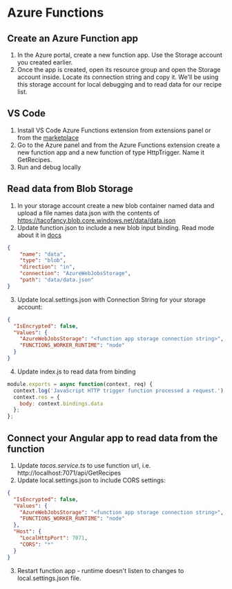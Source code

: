 # Azure Functions

## Create an Azure Function app

1. In the Azure portal, create a new function app. Use the Storage account you created earlier.
1. Once the app is created, open its resource group and open the Storage account inside. Locate its connection string and copy it. We'll be using this storage account for local debugging and to read data for our recipe list.

## VS Code 

1. Install VS Code Azure Functions extension from extensions panel or from the [marketplace]( https://marketplace.visualstudio.com/items/?WT.mc_id=workshop-github-js-team&itemName=ms-azuretools.vscode-azurefunctions)
2. Go to the Azure panel and from the Azure Functions extension create a new function app and a new function of type HttpTrigger. Name it GetRecipes. 
3. Run and debug locally 

## Read data from Blob Storage

1. In your storage account create a new blob container named data and upload a file names data.json with the contents of https://tacofancy.blob.core.windows.net/data/data.json 
2. Update function.json to include a new blob input binding. Read mode about it in [docs](https://docs.microsoft.com/en-us/azure/azure-functions/functions-bindings-storage-blob/?WT.mc_id=workshop-github-js-team) 

```json
{
    "name": "data",
    "type": "blob",
    "direction": "in",
    "connection": "AzureWebJobsStorage",
    "path": "data/data.json"
}
```
3. Update local.settings.json with Connection String for your storage account:

```json
{
  "IsEncrypted": false,
  "Values": {
    "AzureWebJobsStorage": "<function app storage connection string>",
    "FUNCTIONS_WORKER_RUNTIME": "node"
  }
}
```
4. Update index.js to read data from binding
```javascript
module.exports = async function(context, req) {
  context.log('JavaScript HTTP trigger function processed a request.');
  context.res = {
    body: context.bindings.data
  };
};
```

## Connect your Angular app to read data from the function 

1. Update *tacos.service.ts* to use function url, i.e. http://localhost:7071/api/GetRecipes 
2. Update local.settings.json to include CORS settings:
```json
{
  "IsEncrypted": false,
  "Values": {
    "AzureWebJobsStorage": "<function app storage connection string>",
    "FUNCTIONS_WORKER_RUNTIME": "node"
  },
  "Host": {
    "LocalHttpPort": 7071,
    "CORS": "*"
  }
}
```
3. Restart function app - runtime doesn't listen to changes to local.settings.json file.
